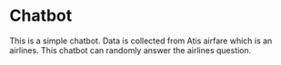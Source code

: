 # Chatbot
This is a simple chatbot. Data is collected from Atis airfare which is an airlines. This chatbot can randomly answer the airlines question.
